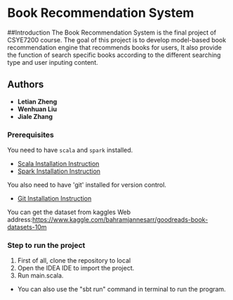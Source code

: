 # Book Recommendation System
##Introduction
The Book Recommendation System is the final project of CSYE7200 course. The goal of this project is to develop model-based book recommendation engine that recommends books for users, It also provide the function of search specific books according to the different searching type and user inputing content. 

## Authors

* **Letian Zheng** 
* **Wenhuan Liu**
* **Jiale Zhang**


### Prerequisites

You need to have `scala` and `spark` installed.
* [Scala Installation Instruction](https://www.scala-lang.org/download/)
* [Spark Installation Instruction](http://spark.apache.org/docs/latest/building-spark.html)

You also need to have 'git' installed for version control.
* [Git Installation Instruction](https://git-scm.com/book/en/v2/Getting-Started-Installing-Git)

You can get the dataset from kaggles
Web address:https://www.kaggle.com/bahramjannesarr/goodreads-book-datasets-10m

### Step to run the project
1. First of all, clone the repository to local
2. Open the IDEA IDE to import the project.
3. Run main.scala.
* You can also use the "sbt run" command in terminal to run the program.



